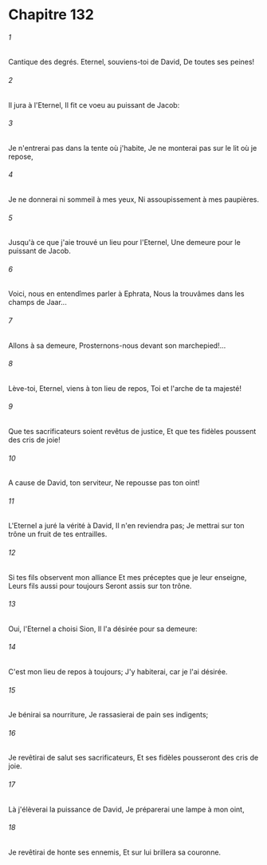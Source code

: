 # Chapitre 132

###### 1
Cantique des degrés. Eternel, souviens-toi de David, De toutes ses peines!
###### 2
Il jura à l'Eternel, Il fit ce voeu au puissant de Jacob:
###### 3
Je n'entrerai pas dans la tente où j'habite, Je ne monterai pas sur le lit où je repose,
###### 4
Je ne donnerai ni sommeil à mes yeux, Ni assoupissement à mes paupières.
###### 5
Jusqu'à ce que j'aie trouvé un lieu pour l'Eternel, Une demeure pour le puissant de Jacob.
###### 6
Voici, nous en entendîmes parler à Ephrata, Nous la trouvâmes dans les champs de Jaar...
###### 7
Allons à sa demeure, Prosternons-nous devant son marchepied!...
###### 8
Lève-toi, Eternel, viens à ton lieu de repos, Toi et l'arche de ta majesté!
###### 9
Que tes sacrificateurs soient revêtus de justice, Et que tes fidèles poussent des cris de joie!
###### 10
A cause de David, ton serviteur, Ne repousse pas ton oint!
###### 11
L'Eternel a juré la vérité à David, Il n'en reviendra pas; Je mettrai sur ton trône un fruit de tes entrailles.
###### 12
Si tes fils observent mon alliance Et mes préceptes que je leur enseigne, Leurs fils aussi pour toujours Seront assis sur ton trône.
###### 13
Oui, l'Eternel a choisi Sion, Il l'a désirée pour sa demeure:
###### 14
C'est mon lieu de repos à toujours; J'y habiterai, car je l'ai désirée.
###### 15
Je bénirai sa nourriture, Je rassasierai de pain ses indigents;
###### 16
Je revêtirai de salut ses sacrificateurs, Et ses fidèles pousseront des cris de joie.
###### 17
Là j'élèverai la puissance de David, Je préparerai une lampe à mon oint,
###### 18
Je revêtirai de honte ses ennemis, Et sur lui brillera sa couronne.
